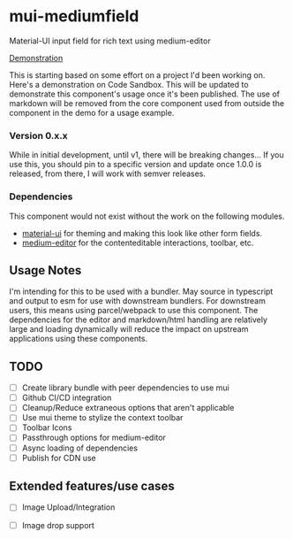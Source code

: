 # mui-mediumfield
Material-UI input field for rich text using medium-editor

[Demonstration](https://codesandbox.io/s/mui-medium-editor-7ukf2)

This is starting based on some effort on a project I'd been working on. Here's a demonstration on Code Sandbox. This will be updated to demonstrate this component's usage once it's been published.  The use of markdown will be removed from the core component used from outside the component in the demo for a usage example.

### Version 0.x.x

While in initial development, until v1, there will be breaking changes... If you use this, you should pin to a specific version and update once 1.0.0 is released, from there, I will work with semver releases.

### Dependencies

This component would not exist without the work on the following modules.

* [material-ui](https://material-ui.com/) for theming and making this look like other form fields.
* [medium-editor](http://yabwe.github.io/medium-editor/) for the contenteditable interactions, toolbar, etc.

## Usage Notes

I'm intending for this to be used with a bundler.  May source in typescript and output to esm for use with downstream bundlers.  For downstream users, this means using parcel/webpack to use this component.  The dependencies for the editor and markdown/html handling are relatively large and loading dynamically will reduce the impact on upstream applications using these components.

## TODO

- [ ] Create library bundle with peer dependencies to use mui
- [ ] Github CI/CD integration
- [ ] Cleanup/Reduce extraneous options that aren't applicable
- [ ] Use mui theme to stylize the context toolbar
- [ ] Toolbar Icons
- [ ] Passthrough options for medium-editor
- [ ] Async loading of dependencies
- [ ] Publish for CDN use

## Extended features/use cases

- [ ] Image Upload/Integration
- [ ] Image drop support


